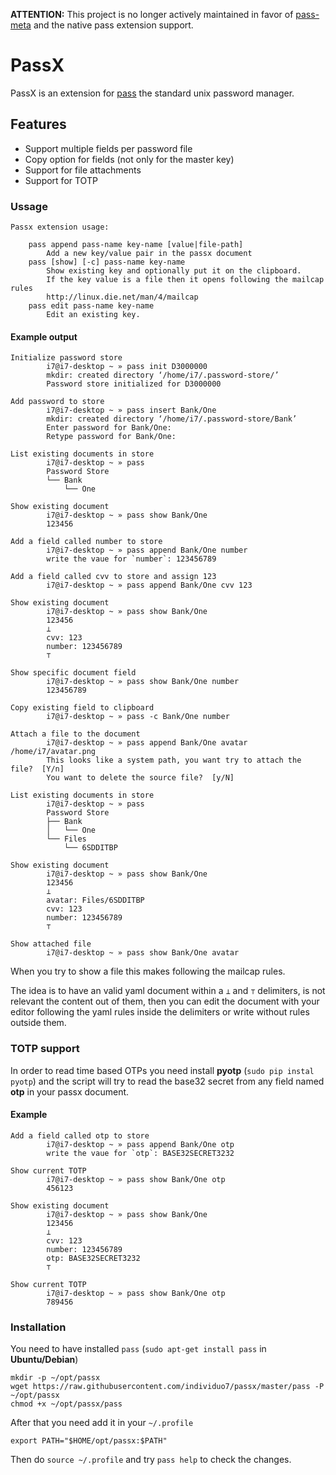 **ATTENTION:** This project is no longer actively maintained in favor of [pass-meta](https://github.com/individuo7/pass-meta) and the native pass extension support.

# PassX

PassX is an extension for [pass](https://www.passwordstore.org/) the standard unix password manager.

## Features

  - Support multiple fields per password file
  - Copy option for fields (not only for the master key)
  - Support for file attachments
  - Support for TOTP

### Ussage

    Passx extension usage:

        pass append pass-name key-name [value|file-path]
            Add a new key/value pair in the passx document
        pass [show] [-c] pass-name key-name
            Show existing key and optionally put it on the clipboard.
            If the key value is a file then it opens following the mailcap rules
            http://linux.die.net/man/4/mailcap
        pass edit pass-name key-name
            Edit an existing key.

#### Example output

```
Initialize password store
        i7@i7-desktop ~ » pass init D3000000
        mkdir: created directory ‘/home/i7/.password-store/’
        Password store initialized for D3000000

Add password to store
        i7@i7-desktop ~ » pass insert Bank/One
        mkdir: created directory ‘/home/i7/.password-store/Bank’
        Enter password for Bank/One: 
        Retype password for Bank/One: 

List existing documents in store
        i7@i7-desktop ~ » pass
        Password Store
        └── Bank
            └── One

Show existing document
        i7@i7-desktop ~ » pass show Bank/One 
        123456

Add a field called number to store
        i7@i7-desktop ~ » pass append Bank/One number
        write the vaue for `number`: 123456789

Add a field called cvv to store and assign 123
        i7@i7-desktop ~ » pass append Bank/One cvv 123

Show existing document
        i7@i7-desktop ~ » pass show Bank/One 
        123456
        ⊥
        cvv: 123
        number: 123456789
        ⊤

Show specific document field
        i7@i7-desktop ~ » pass show Bank/One number
        123456789

Copy existing field to clipboard
        i7@i7-desktop ~ » pass -c Bank/One number

Attach a file to the document
        i7@i7-desktop ~ » pass append Bank/One avatar /home/i7/avatar.png
        This looks like a system path, you want try to attach the file?  [Y/n]
        You want to delete the source file?  [y/N]

List existing documents in store
        i7@i7-desktop ~ » pass
        Password Store
        ├── Bank
        │   └── One
        └── Files
            └── 6SDDITBP

Show existing document
        i7@i7-desktop ~ » pass show Bank/One
        123456
        ⊥
        avatar: Files/6SDDITBP
        cvv: 123
        number: 123456789
        ⊤

Show attached file
        i7@i7-desktop ~ » pass show Bank/One avatar
```

When you try to show a file this makes following the mailcap rules.

The idea is to have an valid yaml document within a `⊥` and `⊤` delimiters, is not relevant the content out of them, then you can edit the document with your editor following the yaml rules inside the delimiters or write without rules outside them.

### TOTP support

In order to read time based OTPs you need install **pyotp** (`sudo pip instal pyotp`) and the script will try to read the base32 secret from any field named **otp** in your passx document.

#### Example

```
Add a field called otp to store
        i7@i7-desktop ~ » pass append Bank/One otp
        write the vaue for `otp`: BASE32SECRET3232

Show current TOTP
        i7@i7-desktop ~ » pass show Bank/One otp
        456123

Show existing document
        i7@i7-desktop ~ » pass show Bank/One
        123456
        ⊥
        cvv: 123
        number: 123456789
        otp: BASE32SECRET3232
        ⊤

Show current TOTP
        i7@i7-desktop ~ » pass show Bank/One otp
        789456
```

### Installation

You need to have installed `pass` (`sudo apt-get install pass` in **Ubuntu/Debian**)

```
mkdir -p ~/opt/passx
wget https://raw.githubusercontent.com/individuo7/passx/master/pass -P ~/opt/passx
chmod +x ~/opt/passx/pass
```

After that you need add it in your `~/.profile`

```export PATH="$HOME/opt/passx:$PATH"```

Then do `source ~/.profile` and try `pass help` to check the changes.
